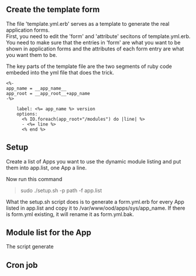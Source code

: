 ## Create the template form

The file 'template.yml.erb' serves as a template to generate the real application forms.  
First, you need to edit the 'form' and 'attribute' secitons of template.yml.erb. You need 
to make sure that the entries in 'form' are what you want to be shown in application forms 
and the attributes of each form entry are what you want them to be.

The key parts of the template file are the two segments of ruby code embeded into the yml file
that does the trick.

```
<%-
app_name = __app_name__
app_root = __app_root__+app_name
-%>
```
```
    label: <%= app_name %> version
    options:
      <% IO.foreach(app_root+"/modules") do |line| %>
      - <%= line %>
      <% end %>
```

## Setup

Create a list of Apps you want to use the dynamic module listing and put them into app.list, one App a line. 

Now run this command  
>sudo ./setup.sh -p path -f app.list

What the setup.sh script does is to generate a form.yml.erb for every App listed in app.list
and copy it to /var/www/ood/apps/sys/app_name. If there is form.yml existing, it will rename it as form.yml.bak.

## Module list for the App 

The script generate 

## Cron job


